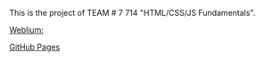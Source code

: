 This is the project of TEAM # 7 714 "HTML/CSS/JS Fundamentals".

[Weblium:](https://yxv04.weblium.site/)

[GitHub Pages](https://koldovsky.github.io/714-team-07)